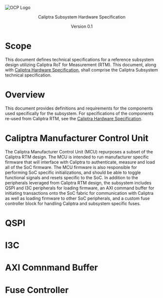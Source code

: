 ![OCP Logo](./images/OCP_logo.png)

<p style="text-align: center;">Caliptra Subsystem Hardware Specification</p>

<p style="text-align: center;">Version 0.1</p>

<div style="page-break-after: always"></div>

# Scope

This document defines technical specifications for a reference subsystem design utilizing Caliptra RoT for Measurement (RTM). This document, along with [Caliptra Hardware Specification](https://github.com/chipsalliance/caliptra-rtl/blob/main/docs/CaliptraHardwareSpecification.md), shall comprise the Caliptra Subsystem technical specification.

# Overview

This document provides definitions and requirements for the components used specifically for the subsystem. For specifications of the components re-used from Caliptra RTM, see the [Caliptra Hardware Specification](https://github.com/chipsalliance/caliptra-rtl/blob/main/docs/CaliptraHardwareSpecification.md).

# Caliptra Manufacturer Control Unit

The Caliptra Manufacturer Control Unit (MCU) repurposes a subset of the Caliptra RTM design. The MCU is intended to run manufacturer specific firmware that will interface with Caliptra to authenticate, measure and load all of the SoC firmware. The MCU firmware is also responsible for performing SoC specific initializations, and should be able to toggle functional signals and resets specific to the SoC.
In addition to the peripherals leveraged from Caliptra RTM design, the subsystem includes QSPI and I3C peripherals for loading firmware, an AXI command buffer for initiating transactions onto the SoC fabric for communication with Caliptra as well as loading firmware to other SoC peripherals, and a custom fuse controller block for handling Caliptra and subsystem specific fuses.

# QSPI

# I3C

# AXI Comnmand Buffer

# Fuse Controller

